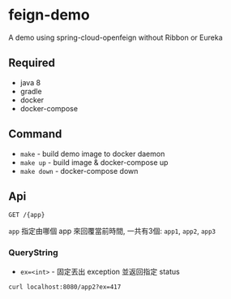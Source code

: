 # feign-demo
A demo using spring-cloud-openfeign without Ribbon or Eureka

## Required

- java 8
- gradle
- docker
- docker-compose

## Command

- `make` - build demo image to docker daemon
- `make up` - build image & docker-compose up
- `make down` - docker-compose down

## Api

```
GET /{app}
```

`app` 指定由哪個 app 來回覆當前時間, 一共有3個: `app1`, `app2`, `app3`

### QueryString

- `ex=<int>` - 固定丟出 exception 並返回指定 status

```
curl localhost:8080/app2?ex=417
```
